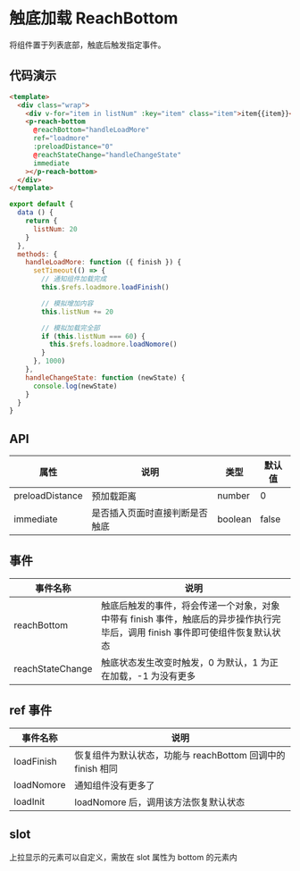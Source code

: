 # 触底加载 ReachBottom

将组件置于列表底部，触底后触发指定事件。

## 代码演示

```html
<template>
  <div class="wrap">
    <div v-for="item in listNum" :key="item" class="item">item{{item}}</div>
    <p-reach-bottom
      @reachBottom="handleLoadMore"
      ref="loadmore"
      :preloadDistance="0"
      @reachStateChange="handleChangeState"
      immediate
    ></p-reach-bottom>
  </div>
</template>
```

```js
export default {
  data () {
    return {
      listNum: 20
    }
  },
  methods: {
    handleLoadMore: function ({ finish }) {
      setTimeout(() => {
        // 通知组件加载完成
        this.$refs.loadmore.loadFinish()

        // 模拟增加内容
        this.listNum += 20

        // 模拟加载完全部
        if (this.listNum === 60) {
          this.$refs.loadmore.loadNomore()
        }
      }, 1000)
    },
    handleChangeState: function (newState) {
      console.log(newState)
    }
  }
}
```


## API

| 属性 | 说明 | 类型 | 默认值 |
| --- | --- | --- | --- |
| preloadDistance | 预加载距离 | number | 0 |
| immediate | 是否插入页面时直接判断是否触底 | boolean | false |

## 事件

| 事件名称 | 说明 |
| --- | --- |
| reachBottom | 触底后触发的事件，将会传递一个对象，对象中带有 finish 事件，触底后的异步操作执行完毕后，调用 finish 事件即可使组件恢复默认状态 |
| reachStateChange | 触底状态发生改变时触发，0 为默认，1 为正在加载，-1 为没有更多 |

## ref 事件

| 事件名称 | 说明 |
| --- | --- |
| loadFinish | 恢复组件为默认状态，功能与 reachBottom 回调中的 finish 相同 |
| loadNomore | 通知组件没有更多了 |
| loadInit | loadNomore 后，调用该方法恢复默认状态 |

## slot

上拉显示的元素可以自定义，需放在 slot 属性为 bottom 的元素内
